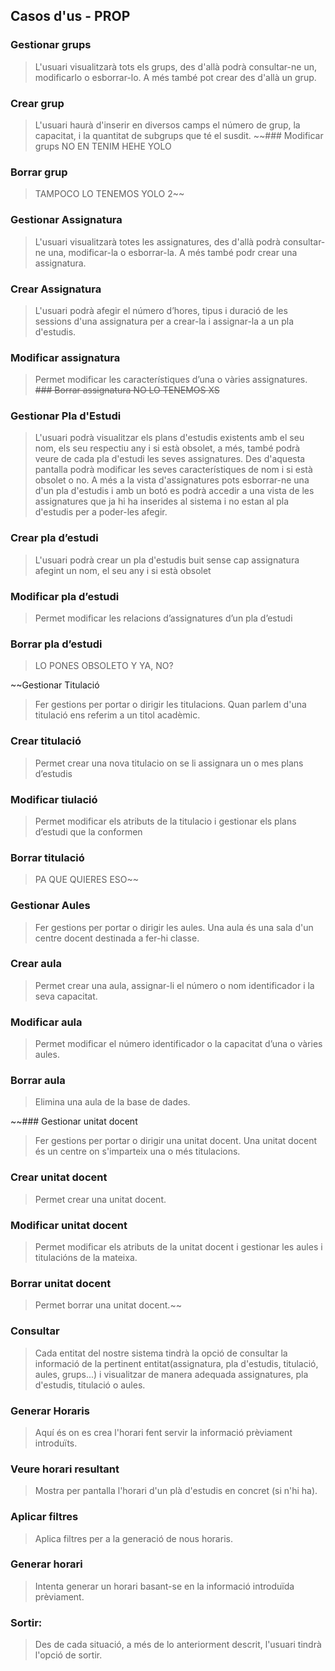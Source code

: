## Casos d'us - PROP 

### Gestionar grups
> L'usuari visualitzarà tots els grups, des d'allà podrà consultar-ne un, modificarlo o esborrar-lo. A més també pot crear des d'allà un grup.
### Crear grup
> L'usuari haurà d'inserir en diversos camps el número de grup, la capacitat, i la quantitat de subgrups que té el susdit.
~~### Modificar grups
> NO EN TENIM HEHE YOLO
### Borrar grup
> TAMPOCO LO TENEMOS YOLO 2~~


### Gestionar Assignatura
> L'usuari visualitzarà totes les assignatures, des d'allà podrà consultar-ne una, modificar-la o esborrar-la. A més també podr crear una assignatura. 
### Crear Assignatura
> L'usuari podrà afegir el número d’hores, tipus i duració de les sessions d'una assignatura per a crear-la i assignar-la a un pla d'estudis.
### Modificar assignatura
  > Permet modificar les característiques d’una o vàries assignatures.
~~### Borrar assignatura
  > NO LO TENEMOS XS~~

### Gestionar Pla d'Estudi
> L'usuari podrà visualitzar els plans d'estudis existents amb el seu nom, els seu respectiu any i si està obsolet, a més, també podrà veure de cada pla d'estudi les seves assignatures. Des d'aquesta pantalla podrà modificar les seves característiques de nom i si està obsolet o no. A més a la vista d'assignatures pots esborrar-ne una d'un pla d'estudis i amb un botó es podrà accedir a una vista de les assignatures que ja hi ha inserides al sistema i no estan al pla d'estudis per a poder-les afegir.
### Crear pla d’estudi
> L'usuari podrà crear un pla d'estudis buit sense cap assignatura afegint un nom, el seu any i si està obsolet

### Modificar pla d’estudi
> Permet modificar les relacions d’assignatures d’un pla d’estudi
### Borrar pla d’estudi
> LO PONES OBSOLETO Y YA, NO?


~~Gestionar Titulació 
> Fer gestions per portar o dirigir les titulacions. Quan parlem d'una titulació ens referim a un titol acadèmic.
### Crear titulació
> Permet crear una nova titulacio on se li assignara un o mes plans d’estudis
### Modificar tiulació
> Permet modificar els atributs de la titulacio i gestionar els plans d’estudi que la conformen
### Borrar titulació
> PA QUE QUIERES ESO~~


### Gestionar Aules
> Fer gestions per portar o dirigir les aules. Una aula és una sala d'un centre docent destinada a fer-hi classe.
### Crear aula
> Permet crear una aula, assignar-li el número o nom identificador i la seva capacitat.
###  Modificar aula
> Permet modificar el número identificador o la capacitat d’una o vàries aules.
### Borrar aula
> Elimina una aula de la base de dades.


~~### Gestionar unitat docent
> Fer gestions per portar o dirigir una unitat docent. Una unitat docent és un centre on s'imparteix una o més titulacions. 
### Crear unitat docent 
> Permet crear una unitat docent.
### Modificar unitat docent
> Permet modificar els atributs de la unitat docent i gestionar les aules i titulacións de la mateixa. 
### Borrar unitat docent
> Permet borrar una unitat docent.~~

### Consultar
> Cada entitat del nostre sistema tindrà la opció de consultar la informació de la pertinent entitat(assignatura, pla d'estudis, titulació, aules, grups...) i visualitzar de manera adequada assignatures, pla d'estudis, titulació o aules.

### Generar Horaris
> Aquí és on es crea l'horari fent servir la informació prèviament introduïts.
### Veure horari resultant
> Mostra per pantalla l'horari d'un plà d'estudis en concret (si n'hi ha). 
### Aplicar filtres
> Aplica filtres per a la generació de nous horaris.
### Generar horari
> Intenta generar un horari basant-se en la informació introduïda prèviament. 



### Sortir:
> Des de cada situació, a més de lo anteriorment descrit, l'usuari tindrà l'opció de sortir.

